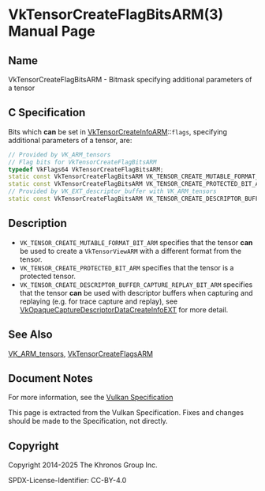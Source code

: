 # VkTensorCreateFlagBitsARM(3) Manual Page

## Name

VkTensorCreateFlagBitsARM - Bitmask specifying additional parameters of a tensor



## [](#_c_specification)C Specification

Bits which **can** be set in [VkTensorCreateInfoARM](https://registry.khronos.org/vulkan/specs/latest/man/html/VkTensorCreateInfoARM.html)::`flags`, specifying additional parameters of a tensor, are:

```c++
// Provided by VK_ARM_tensors
// Flag bits for VkTensorCreateFlagBitsARM
typedef VkFlags64 VkTensorCreateFlagBitsARM;
static const VkTensorCreateFlagBitsARM VK_TENSOR_CREATE_MUTABLE_FORMAT_BIT_ARM = 0x00000001ULL;
static const VkTensorCreateFlagBitsARM VK_TENSOR_CREATE_PROTECTED_BIT_ARM = 0x00000002ULL;
// Provided by VK_EXT_descriptor_buffer with VK_ARM_tensors
static const VkTensorCreateFlagBitsARM VK_TENSOR_CREATE_DESCRIPTOR_BUFFER_CAPTURE_REPLAY_BIT_ARM = 0x00000004ULL;
```

## [](#_description)Description

- `VK_TENSOR_CREATE_MUTABLE_FORMAT_BIT_ARM` specifies that the tensor **can** be used to create a `VkTensorViewARM` with a different format from the tensor.
- `VK_TENSOR_CREATE_PROTECTED_BIT_ARM` specifies that the tensor is a protected tensor.
- `VK_TENSOR_CREATE_DESCRIPTOR_BUFFER_CAPTURE_REPLAY_BIT_ARM` specifies that the tensor **can** be used with descriptor buffers when capturing and replaying (e.g. for trace capture and replay), see [VkOpaqueCaptureDescriptorDataCreateInfoEXT](https://registry.khronos.org/vulkan/specs/latest/man/html/VkOpaqueCaptureDescriptorDataCreateInfoEXT.html) for more detail.

## [](#_see_also)See Also

[VK\_ARM\_tensors](https://registry.khronos.org/vulkan/specs/latest/man/html/VK_ARM_tensors.html), [VkTensorCreateFlagsARM](https://registry.khronos.org/vulkan/specs/latest/man/html/VkTensorCreateFlagsARM.html)

## [](#_document_notes)Document Notes

For more information, see the [Vulkan Specification](https://registry.khronos.org/vulkan/specs/latest/html/vkspec.html#VkTensorCreateFlagBitsARM)

This page is extracted from the Vulkan Specification. Fixes and changes should be made to the Specification, not directly.

## [](#_copyright)Copyright

Copyright 2014-2025 The Khronos Group Inc.

SPDX-License-Identifier: CC-BY-4.0